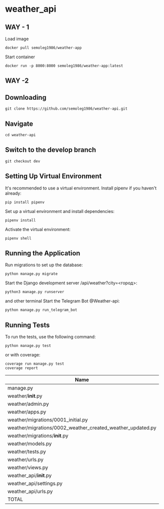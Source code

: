 # weather_api

## WAY - 1

Load image

```
docker pull semoleg1986/weather-app
```
Start container

```
docker run -p 8000:8000 semoleg1986/weather-app:latest
```

## WAY -2 

## Downloading

```
git clone https://github.com/semoleg1986/weather-api.git
```
## Navigate

```
cd weather-api
```
## Switch to the develop branch

```
git checkout dev
```

## Setting Up Virtual Environment

It's recommended to use a virtual environment. Install pipenv if you haven't already:

```
pip install pipenv
```

Set up a virtual environment and install dependencies:

```
pipenv install
```

Activate the virtual environment:

```
pipenv shell
```

## Running the Application

Run migrations to set up the database:

```
python manage.py migrate
```

Start the Django development server /api/weather?city=<город>:
```
python3 manage.py runserver
```

and other terminal Start the Telegram Bot @Weather-api:
```
python manage.py run_telegram_bot
```

## Running Tests

To run the tests, use the following command:

```
python manage.py test
```

or with coverage:

```
coverage run manage.py test
coverage report
```

| Name                                                     | Stmts | Miss | Cover |
|----------------------------------------------------------|-------|------|-------|
| manage.py                                                | 12    | 2    | 83%   |
| weather/__init__.py                                      | 0     | 0    | 100%  |
| weather/admin.py                                         | 1     | 0    | 100%  |
| weather/apps.py                                          | 4     | 0    | 100%  |
| weather/migrations/0001_initial.py                       | 5     | 0    | 100%  |
| weather/migrations/0002_weather_created_weather_updated.py | 5    | 0    | 100%  |
| weather/migrations/__init__.py                           | 0     | 0    | 100%  |
| weather/models.py                                        | 12    | 1    | 92%   |
| weather/tests.py                                         | 20    | 0    | 100%  |
| weather/urls.py                                          | 3     | 0    | 100%  |
| weather/views.py                                         | 84    | 40   | 52%   |
| weather_api/__init__.py                                   | 0     | 0    | 100%  |
| weather_api/settings.py                                   | 18    | 0    | 100%  |
| weather_api/urls.py                                       | 3     | 0    | 100%  |
| TOTAL                                                    | 167   | 43   | 74%   |
